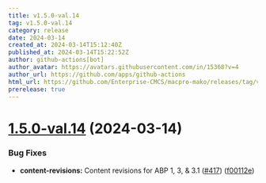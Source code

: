 ```yaml
---
title: v1.5.0-val.14
tag: v1.5.0-val.14
category: release
date: 2024-03-14
created_at: 2024-03-14T15:12:40Z
published_at: 2024-03-14T15:22:52Z
author: github-actions[bot]
author_avatar: https://avatars.githubusercontent.com/in/15368?v=4
author_url: https://github.com/apps/github-actions
html_url: https://github.com/Enterprise-CMCS/macpro-mako/releases/tag/v1.5.0-val.14
prerelease: true
---
```


# [1.5.0-val.14](https://github.com/Enterprise-CMCS/macpro-mako/compare/v1.5.0-val.13...v1.5.0-val.14) (2024-03-14)


### Bug Fixes

* **content-revisions:** Content revisions for ABP 1, 3, & 3.1 ([#417](https://github.com/Enterprise-CMCS/macpro-mako/issues/417)) ([f00112e](https://github.com/Enterprise-CMCS/macpro-mako/commit/f00112e23919dd452404265539b59163fb13a837))




